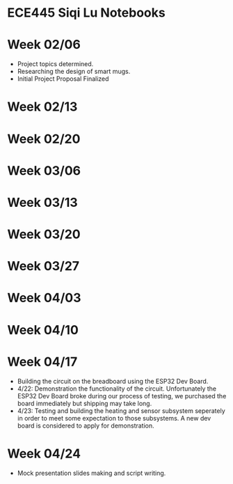 # ECE445 Siqi Lu Notebooks

# Week 02/06
- Project topics determined.
- Researching the design of smart mugs.
- Initial Project Proposal Finalized

# Week 02/13


# Week 02/20

# Week 03/06

# Week 03/13

# Week 03/20

# Week 03/27

# Week 04/03

# Week 04/10

# Week 04/17
- Building the circuit on the breadboard using the ESP32 Dev Board.
- 4/22: Demonstration the functionality of the circuit. Unfortunately the ESP32 Dev Board broke during our process of testing, we purchased the board immediately but shipping may take long. 
- 4/23: Testing and building the heating and sensor subsystem seperately in order to meet some expectation to those subsystems. A new dev board is considered to apply for demonstration.

# Week 04/24
- Mock presentation slides making and script writing.

